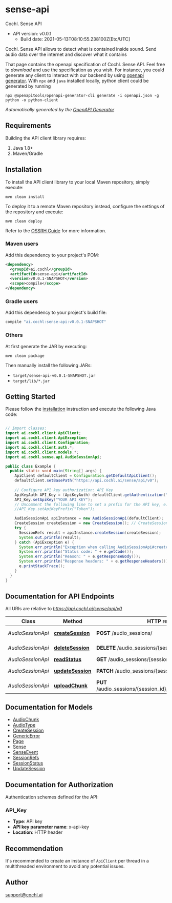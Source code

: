 # sense-api

Cochl. Sense API
- API version: v0.0.1
  - Build date: 2021-05-13T08:10:55.238100Z[Etc/UTC]

Cochl. Sense API allows to detect what is contained inside sound. Send audio
data over the internet and discover what it contains

That page contains the openapi specification of Cochl. Sense API.
Feel free to *download* and use the specification as you wish. For instance, 
you could generate any client to interact with our backend by using 
[openapi generator](https://openapi-generator.tech/). With `npx` and `java` 
installed locally, python client could be generated by running  

```
npx @openapitools/openapi-generator-cli generate -i openapi.json -g python -o python-client
```



*Automatically generated by the [OpenAPI Generator](https://openapi-generator.tech)*


## Requirements

Building the API client library requires:
1. Java 1.8+
2. Maven/Gradle

## Installation

To install the API client library to your local Maven repository, simply execute:

```shell
mvn clean install
```

To deploy it to a remote Maven repository instead, configure the settings of the repository and execute:

```shell
mvn clean deploy
```

Refer to the [OSSRH Guide](http://central.sonatype.org/pages/ossrh-guide.html) for more information.

### Maven users

Add this dependency to your project's POM:

```xml
<dependency>
  <groupId>ai.cochl</groupId>
  <artifactId>sense-api</artifactId>
  <version>v0.0.1-SNAPSHOT</version>
  <scope>compile</scope>
</dependency>
```

### Gradle users

Add this dependency to your project's build file:

```groovy
compile "ai.cochl:sense-api:v0.0.1-SNAPSHOT"
```

### Others

At first generate the JAR by executing:

```shell
mvn clean package
```

Then manually install the following JARs:

* `target/sense-api-v0.0.1-SNAPSHOT.jar`
* `target/lib/*.jar`

## Getting Started

Please follow the [installation](#installation) instruction and execute the following Java code:

```java

// Import classes:
import ai.cochl.client.ApiClient;
import ai.cochl.client.ApiException;
import ai.cochl.client.Configuration;
import ai.cochl.client.auth.*;
import ai.cochl.client.models.*;
import ai.cochl.sense.api.AudioSessionApi;

public class Example {
  public static void main(String[] args) {
    ApiClient defaultClient = Configuration.getDefaultApiClient();
    defaultClient.setBasePath("https://api.cochl.ai/sense/api/v0");
    
    // Configure API key authorization: API_Key
    ApiKeyAuth API_Key = (ApiKeyAuth) defaultClient.getAuthentication("API_Key");
    API_Key.setApiKey("YOUR API KEY");
    // Uncomment the following line to set a prefix for the API key, e.g. "Token" (defaults to null)
    //API_Key.setApiKeyPrefix("Token");

    AudioSessionApi apiInstance = new AudioSessionApi(defaultClient);
    CreateSession createSession = new CreateSession(); // CreateSession | 
    try {
      SessionRefs result = apiInstance.createSession(createSession);
      System.out.println(result);
    } catch (ApiException e) {
      System.err.println("Exception when calling AudioSessionApi#createSession");
      System.err.println("Status code: " + e.getCode());
      System.err.println("Reason: " + e.getResponseBody());
      System.err.println("Response headers: " + e.getResponseHeaders());
      e.printStackTrace();
    }
  }
}

```

## Documentation for API Endpoints

All URIs are relative to *https://api.cochl.ai/sense/api/v0*

Class | Method | HTTP request | Description
------------ | ------------- | ------------- | -------------
*AudioSessionApi* | [**createSession**](docs/AudioSessionApi.md#createSession) | **POST** /audio_sessions/ | Create Session
*AudioSessionApi* | [**deleteSession**](docs/AudioSessionApi.md#deleteSession) | **DELETE** /audio_sessions/{session_id} | Delete Session
*AudioSessionApi* | [**readStatus**](docs/AudioSessionApi.md#readStatus) | **GET** /audio_sessions/{session_id}/status | Read Status
*AudioSessionApi* | [**updateSession**](docs/AudioSessionApi.md#updateSession) | **PATCH** /audio_sessions/{session_id} | Update Session
*AudioSessionApi* | [**uploadChunk**](docs/AudioSessionApi.md#uploadChunk) | **PUT** /audio_sessions/{session_id}/chunks/{chunk_sequence} | Upload Chunk


## Documentation for Models

 - [AudioChunk](docs/AudioChunk.md)
 - [AudioType](docs/AudioType.md)
 - [CreateSession](docs/CreateSession.md)
 - [GenericError](docs/GenericError.md)
 - [Page](docs/Page.md)
 - [Sense](docs/Sense.md)
 - [SenseEvent](docs/SenseEvent.md)
 - [SessionRefs](docs/SessionRefs.md)
 - [SessionStatus](docs/SessionStatus.md)
 - [UpdateSession](docs/UpdateSession.md)


## Documentation for Authorization

Authentication schemes defined for the API:
### API_Key

- **Type**: API key
- **API key parameter name**: x-api-key
- **Location**: HTTP header


## Recommendation

It's recommended to create an instance of `ApiClient` per thread in a multithreaded environment to avoid any potential issues.

## Author

support@cochl.ai

